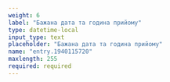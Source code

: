 ```yaml
---
weight: 6
label: "Бажана дата та година прийому"
type: datetime-local
input_type: text
placeholder: "Бажана дата та година прийому"
name: "entry.1940115720"
maxlength: 255
required: required
---
```

